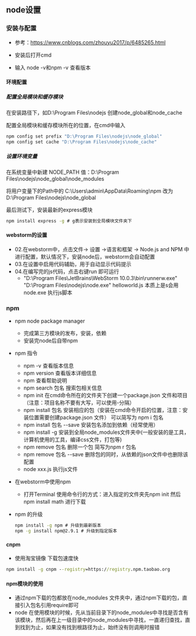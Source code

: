 ## node设置

### 安装与配置

- 参考：https://www.cnblogs.com/zhouyu2017/p/6485265.html

- 安装后打开cmd

- 输入 node -v和npm -v 查看版本

#### 环境配置

##### 配置全局模块和缓存模块

在安装路径下，如D:\Program Files\nodejs 创建node_global和node_cache

配置全局模块和缓存模块所在的位置，在cmd中输入

```cmd
npm config set prefix "D:\Program Files\nodejs\node_global"
npm config set cache "D:\Program Files\nodejs\node_cache"
```

##### 设置环境变量

在系统变量中新建 NODE_PATH 值：D:\Program Files\nodejs\node_global\node_modules

将用户变量下的Path中的 C:\Users\admin\AppData\Roaming\npm 改为D:\Program Files\nodejs\node_global

最后测试下，安装最新的express模块

```cmd
npm install express -g # g表示安装到全局模块文件夹下
```


#### webstorm的设置

- 02.在webstorm中，点击文件-> 设置 ->语言和框架 -> Node.js and NPM 中进行配置，默认情况下，安装node后，webstorm会自动配置
- 03.在设置中启用代码辅助，用于自动显示代码提示
- 04.在编写完的js代码，点击右键run 即可运行
  - "D:\Program Files\JetBrains\WebStorm 10.0.3\bin\runnerw.exe" "D:\Program Files\nodejs\node.exe" helloworld.js 本质上是s会用node.exe 执行js脚本

### npm

- npm node package manager
  - 完成第三方模块的发布，安装，依赖
  - 安装完node后自带npm

- npm 指令
  - npm -v 查看版本信息
  - npm version 查看版本详细信息
  - npm 查看帮助说明
  - npm search 包名 搜索包相关信息
  - npm init 在cmd命令所在的文件夹下创建一个package.json 文件和项目（注意：项目名称不要有大写，可以使用-分隔）
  - npm install 包名 安装相应的包（安装在cmd命令开启的位置，注意：安装位置需要创建package.json 文件） 可以简写为 npm i 包名
  - npm install 包名 --save 安装包名添加到依赖（经常使用）
  - npm install -g 安装到全局node_modules文件夹中(一般安装的是工具，计算机使用的工具，编译css文件，打包等)
  - npm remove 包名 删除一个包 简写为npm r 包名
  - npm remove 包名 --save 删除包的同时，从依赖的json文件中也删除该配置
  - node xxx.js 执行js文件

- 在webstorm中使用npm

  - 打开Terminal 使用命令行的方式：进入指定的文件夹先npm init 然后 npm install math 进行下载

- npm 的升级

  ```cmd
  npm install -g npm # 升级到最新版本
  npm -g install npm@2.9.1 # 升级到指定版本
  ```

#### cnpm

- 使用淘宝镜像 下载包速度快



```cmd
npm install -g cnpm --registry=https://registry.npm.taobao.org
```

#### npm模块的使用

- 通过npm下载的包都放在node_modules 文件夹中，通过npm下载的包，直接引入包名引用require即可
- node 在使用模块的时候，先从当前目录下的node_modules中寻找是否含有该模块，然后再在上一级目录中的node_modules中寻找，一直递归查找，直到找到为止，如果没有找到根路径为止，始终没有则调用时报错